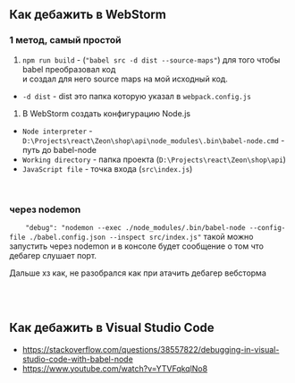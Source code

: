 ## Как дебажить в WebStorm
### 1 метод, самый простой
1. `npm run build` - (`"babel src -d dist --source-maps"`) для того чтобы babel преобразовал код  
  и создал для него source maps на мой исходный код.
  + `-d dist` - dist это папка которую указал в `webpack.config.js`
1. В WebStorm создать конфигурацию Node.js
  + `Node interpreter` - `D:\Projects\react\Zeon\shop\api\node_modules\.bin\babel-node.cmd` - путь до babel-node
  + `Working directory` - папка проекта (`D:\Projects\react\Zeon\shop\api`)
  + `JavaScript file` - точка входа (`src\index.js`)

<br/>

### через nodemon
`    "debug": "nodemon --exec ./node_modules/.bin/babel-node --config-file ./babel.config.json --inspect src/index.js"` такой можно запустить через nodemon и в консоле будет сообщение о том что дебагер слушает порт.

Дальше хз как, не разобрался как при атачить дебагер вебсторма

<br/><br/>

## Как дебажить в Visual Studio Code
+ https://stackoverflow.com/questions/38557822/debugging-in-visual-studio-code-with-babel-node
+ https://www.youtube.com/watch?v=YTVFqkqlNo8

